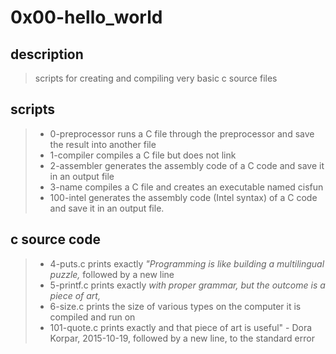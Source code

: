 # 0x00-hello_world
## description 
> scripts for creating and compiling very basic c source files 
## scripts
> * 0-preprocessor runs a C file through the preprocessor and save the result into another file<br>
> * 1-compiler compiles a C file but does not link<br>
> * 2-assembler generates the assembly code of a C code and save it in an output file<br>
> * 3-name compiles a C file and creates an executable named cisfun<br>
> * 100-intel generates the assembly code (Intel syntax) of a C code and save it in an output file.
## c source code 
> * 4-puts.c prints exactly *"Programming is like building a multilingual puzzle,* followed by a new line<br>
> * 5-printf.c prints exactly *with proper grammar, but the outcome is a piece of art,* <br>
> * 6-size.c prints the size of various types on the computer it is compiled and run on <br>
> * 101-quote.c prints exactly and that piece of art is useful" - Dora Korpar, 2015-10-19, followed by a new line, to the standard error
